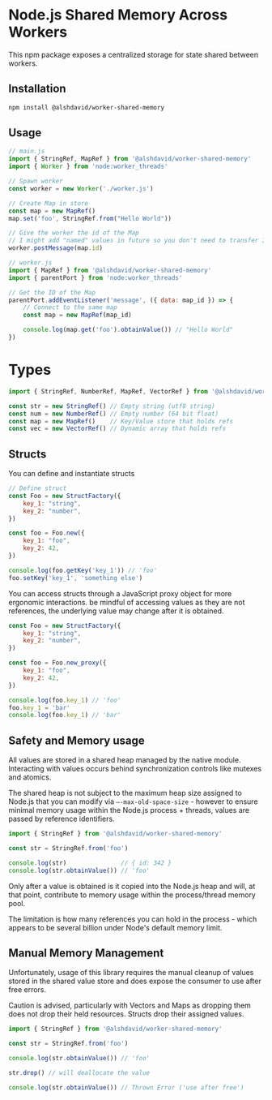 # Node.js Shared Memory Across Workers

This npm package exposes a centralized storage for state shared between workers.

## Installation

```bash
npm install @alshdavid/worker-shared-memory
```

## Usage

```javascript
// main.js
import { StringRef, MapRef } from '@alshdavid/worker-shared-memory'
import { Worker } from 'node:worker_threads'

// Spawn worker
const worker = new Worker('./worker.js')

// Create Map in store
const map = new MapRef()
map.set('foo', StringRef.from("Hello World"))

// Give the worker the id of the Map
// I might add "named" values in future so you don't need to transfer IDs
worker.postMessage(map.id)
```

```javascript
// worker.js
import { MapRef } from '@alshdavid/worker-shared-memory'
import { parentPort } from 'node:worker_threads'

// Get the ID of the Map
parentPort.addEventListener('message', ({ data: map_id }) => {
    // Connect to the same map
    const map = new MapRef(map_id)

    console.log(map.get('foo').obtainValue()) // "Hello World"
})
```

# Types

```javascript
import { StringRef, NumberRef, MapRef, VectorRef } from '@alshdavid/worker-shared-memory'

const str = new StringRef() // Empty string (utf8 string)
const num = new NumberRef() // Empty number (64 bit float)
const map = new MapRef()    // Key/Value store that holds refs
const vec = new VectorRef() // Dynamic array that holds refs
```

## Structs

You can define and instantiate structs

```javascript
// Define struct
const Foo = new StructFactory({
    key_1: "string",
    key_2: "number",
})

const foo = Foo.new({
    key_1: "foo",
    key_2: 42,
})

console.log(foo.getKey('key_1')) // 'foo'
foo.setKey('key_1', 'something else')
```

You can access structs through a JavaScript proxy object for more ergonomic interactions. be mindful of accessing values as they are not references, the underlying value may change after it is obtained.

```javascript
const Foo = new StructFactory({
    key_1: "string",
    key_2: "number",
})

const foo = Foo.new_proxy({
    key_1: "foo",
    key_2: 42,
})

console.log(foo.key_1) // 'foo'
foo.key_1 = 'bar' 
console.log(foo.key_1) // 'bar'
```

## Safety and Memory usage

All values are stored in a shared heap managed by the native module. Interacting with values occurs behind synchronization controls like mutexes and atomics.

The shared heap is not subject to the maximum heap size assigned to Node.js that you can modify via `—-max-old-space-size` - however to ensure minimal memory usage within the Node.js process + threads, values are passed by reference identifiers.

```javascript
import { StringRef } from '@alshdavid/worker-shared-memory'

const str = StringRef.from('foo')

console.log(str)               // { id: 342 }
console.log(str.obtainValue()) // 'foo'
```

Only after a value is obtained is it copied into the Node.js heap and will, at that point, contribute to memory usage within the process/thread memory pool.

The limitation is how many references you can hold in the process - which appears to be several billion under Node's default memory limit.

## Manual Memory Management

Unfortunately, usage of this library requires the manual cleanup of values stored in the shared value store and does expose the consumer to use after free errors. 

Caution is advised, particularly with Vectors and Maps as dropping them does not drop their held resources. Structs drop their assigned values.

```javascript
import { StringRef } from '@alshdavid/worker-shared-memory'

const str = StringRef.from('foo')

console.log(str.obtainValue()) // 'foo'

str.drop() // will deallocate the value

console.log(str.obtainValue()) // Thrown Error ('use after free')
```
